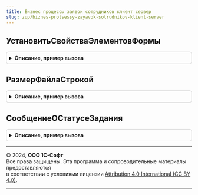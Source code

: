 ```yaml
---
title: Бизнес процессы заявок сотрудников клиент сервер
slug: zup/biznes-protsessy-zayavok-sotrudnikov-klient-server
---
```



## УстановитьСвойстваЭлементовФормы
<details style="margin: 1em 0; padding: 0.5em; border: 1px solid #ccc; border-radius: 6px;">

<summary style="font-weight: bold; cursor: pointer;">Описание, пример вызова</summary>

```bsl

Процедура УстановитьСвойстваЭлементовФормы(Форма) Экспорт
```

Пример вызова
```bsl
БизнесПроцессыЗаявокСотрудниковКлиентСервер.УстановитьСвойстваЭлементовФормы(Форма) 
```
</details>

## РазмерФайлаСтрокой
<details style="margin: 1em 0; padding: 0.5em; border: 1px solid #ccc; border-radius: 6px;">

<summary style="font-weight: bold; cursor: pointer;">Описание, пример вызова</summary>

```bsl

// Принимает размер в байтах.
// Возвращает строку, например: 7.2 Кбайт, 35 Кбайт, 5.5 Мбайт, 12 Мбайт
Функция РазмерФайлаСтрокой(Размер) Экспорт
```

Пример вызова
```bsl
Результат = БизнесПроцессыЗаявокСотрудниковКлиентСервер.РазмерФайлаСтрокой(Размер) 
```
</details>

## СообщениеОСтатусеЗадания
<details style="margin: 1em 0; padding: 0.5em; border: 1px solid #ccc; border-radius: 6px;">

<summary style="font-weight: bold; cursor: pointer;">Описание, пример вызова</summary>

```bsl

Функция СообщениеОСтатусеЗадания(Форма) Экспорт
```

Пример вызова
```bsl
Результат = БизнесПроцессыЗаявокСотрудниковКлиентСервер.СообщениеОСтатусеЗадания(Форма) 
```
</details>

---

© 2024, **ООО 1С-Софт**  
Все права защищены. Эта программа и сопроводительные материалы предоставляются  
в соответствии с условиями лицензии [Attribution 4.0 International (CC BY 4.0)](https://creativecommons.org/licenses/by/4.0/legalcode).

---
